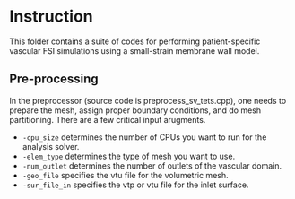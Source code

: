 # Instruction
This folder contains a suite of codes for performing patient-specific vascular FSI simulations using a small-strain membrane wall model.

## Pre-processing
In the preprocessor (source code is preprocess_sv_tets.cpp), one needs to prepare the mesh, assign proper boundary conditions, and do mesh partitioning. There are a few critical input arugments.
* `-cpu_size` determines the number of CPUs you want to run for the analysis solver.
* `-elem_type` determines the type of mesh you want to use.
* `-num_outlet` determines the number of outlets of the vascular domain.
* `-geo_file` specifies the vtu file for the volumetric mesh.
* `-sur_file_in` specifies the vtp or vtu file for the inlet surface.
